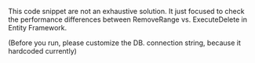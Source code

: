 This code snippet are not an exhaustive solution. It just focused to check the performance differences between RemoveRange vs. ExecuteDelete in Entity Framework. 

(Before you run, please customize the DB. connection string, because it hardcoded currently)
